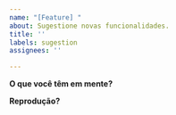 ```yaml
---
name: "[Feature] "
about: Sugestione novas funcionalidades.
title: ''
labels: sugestion
assignees: ''

---
```


**O que você têm em mente?**

**Reprodução?**
